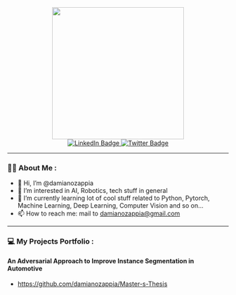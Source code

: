 <div id="header" align="center">
  <img src="https://media.giphy.com/media/1sgetPM00wWqJpVUTl/giphy.gif" width="300"/>
</div>

<div id="badges" align="center">
  <a href="https://www.linkedin.com/in/damianozappia96/">
    <img src="https://img.shields.io/badge/LinkedIn-blue?style=for-the-badge&logo=linkedin&logoColor=white" alt="LinkedIn Badge"/>
  </a>
  <a href="https://twitter.com/DamianoZappia">
    <img src="https://img.shields.io/badge/Twitter-blue?style=for-the-badge&logo=twitter&logoColor=white" alt="Twitter Badge"/>
  </a>
</div>

---

### :man_technologist: About Me :

- 👋 Hi, I’m @damianozappia
- 👀 I’m interested in AI, Robotics, tech stuff in general
- 🌱 I’m currently learning lot of cool stuff related to Python, Pytorch, Machine Learning, Deep Learning, Computer Vision and so on...
- 📫 How to reach me: mail to damianozappia@gmail.com

---

### :computer: My Projects Portfolio :

#### An Adversarial Approach to Improve Instance Segmentation in Automotive
- <https://github.com/damianozappia/Master-s-Thesis>

<!---
damianozappia/damianozappia is a ✨ special ✨ repository because its `README.md` (this file) appears on your GitHub profile.
You can click the Preview link to take a look at your changes.
--->
